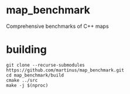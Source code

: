 # map_benchmark
Comprehensive benchmarks of C++ maps

# building 

    git clone --recurse-submodules https://github.com/martinus/map_benchmark.git
    cd map_benchmark/build
    cmake ../src
    make -j $(nproc)

